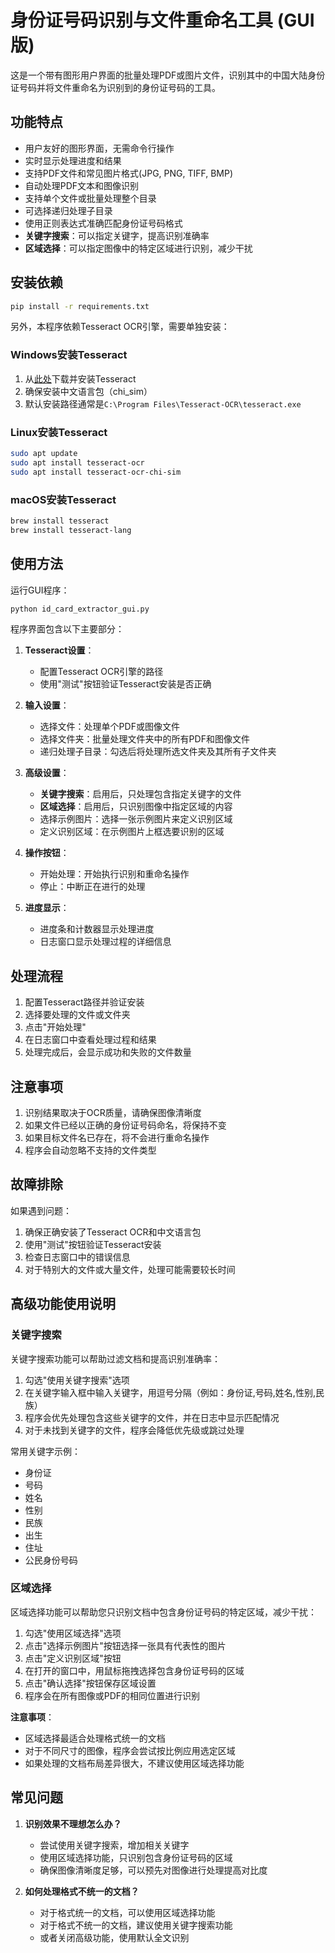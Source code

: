 # 身份证号码识别与文件重命名工具 (GUI版)

这是一个带有图形用户界面的批量处理PDF或图片文件，识别其中的中国大陆身份证号码并将文件重命名为识别到的身份证号码的工具。

## 功能特点

- 用户友好的图形界面，无需命令行操作
- 实时显示处理进度和结果
- 支持PDF文件和常见图片格式(JPG, PNG, TIFF, BMP)
- 自动处理PDF文本和图像识别
- 支持单个文件或批量处理整个目录
- 可选择递归处理子目录
- 使用正则表达式准确匹配身份证号码格式
- **关键字搜索**：可以指定关键字，提高识别准确率
- **区域选择**：可以指定图像中的特定区域进行识别，减少干扰

## 安装依赖

```bash
pip install -r requirements.txt
```

另外，本程序依赖Tesseract OCR引擎，需要单独安装：

### Windows安装Tesseract

1. 从[此处](https://github.com/UB-Mannheim/tesseract/wiki)下载并安装Tesseract
2. 确保安装中文语言包（chi_sim）
3. 默认安装路径通常是`C:\Program Files\Tesseract-OCR\tesseract.exe`

### Linux安装Tesseract

```bash
sudo apt update
sudo apt install tesseract-ocr
sudo apt install tesseract-ocr-chi-sim
```

### macOS安装Tesseract

```bash
brew install tesseract
brew install tesseract-lang
```

## 使用方法

运行GUI程序：

```bash
python id_card_extractor_gui.py
```

程序界面包含以下主要部分：

1. **Tesseract设置**：
   
   - 配置Tesseract OCR引擎的路径
   - 使用"测试"按钮验证Tesseract安装是否正确

2. **输入设置**：
   
   - 选择文件：处理单个PDF或图像文件
   - 选择文件夹：批量处理文件夹中的所有PDF和图像文件
   - 递归处理子目录：勾选后将处理所选文件夹及其所有子文件夹

3. **高级设置**：
   
   - **关键字搜索**：启用后，只处理包含指定关键字的文件
   - **区域选择**：启用后，只识别图像中指定区域的内容
   - 选择示例图片：选择一张示例图片来定义识别区域
   - 定义识别区域：在示例图片上框选要识别的区域

4. **操作按钮**：
   
   - 开始处理：开始执行识别和重命名操作
   - 停止：中断正在进行的处理

5. **进度显示**：
   
   - 进度条和计数器显示处理进度
   - 日志窗口显示处理过程的详细信息

## 处理流程

1. 配置Tesseract路径并验证安装
2. 选择要处理的文件或文件夹
3. 点击"开始处理"
4. 在日志窗口中查看处理过程和结果
5. 处理完成后，会显示成功和失败的文件数量

## 注意事项

1. 识别结果取决于OCR质量，请确保图像清晰度
2. 如果文件已经以正确的身份证号码命名，将保持不变
3. 如果目标文件名已存在，将不会进行重命名操作
4. 程序会自动忽略不支持的文件类型

## 故障排除

如果遇到问题：

1. 确保正确安装了Tesseract OCR和中文语言包
2. 使用"测试"按钮验证Tesseract安装
3. 检查日志窗口中的错误信息
4. 对于特别大的文件或大量文件，处理可能需要较长时间

## 高级功能使用说明

### 关键字搜索

关键字搜索功能可以帮助过滤文档和提高识别准确率：

1. 勾选"使用关键字搜索"选项
2. 在关键字输入框中输入关键字，用逗号分隔（例如：身份证,号码,姓名,性别,民族）
3. 程序会优先处理包含这些关键字的文件，并在日志中显示匹配情况
4. 对于未找到关键字的文件，程序会降低优先级或跳过处理

常用关键字示例：
- 身份证
- 号码
- 姓名
- 性别
- 民族
- 出生
- 住址
- 公民身份号码

### 区域选择

区域选择功能可以帮助您只识别文档中包含身份证号码的特定区域，减少干扰：

1. 勾选"使用区域选择"选项
2. 点击"选择示例图片"按钮选择一张具有代表性的图片
3. 点击"定义识别区域"按钮
4. 在打开的窗口中，用鼠标拖拽选择包含身份证号码的区域
5. 点击"确认选择"按钮保存区域设置
6. 程序会在所有图像或PDF的相同位置进行识别

**注意事项**：
- 区域选择最适合处理格式统一的文档
- 对于不同尺寸的图像，程序会尝试按比例应用选定区域
- 如果处理的文档布局差异很大，不建议使用区域选择功能

## 常见问题

1. **识别效果不理想怎么办？**
   - 尝试使用关键字搜索，增加相关关键字
   - 使用区域选择功能，只识别包含身份证号码的区域
   - 确保图像清晰度足够，可以预先对图像进行处理提高对比度
   
2. **如何处理格式不统一的文档？**
   - 对于格式统一的文档，可以使用区域选择功能
   - 对于格式不统一的文档，建议使用关键字搜索功能
   - 或者关闭高级功能，使用默认全文识别 